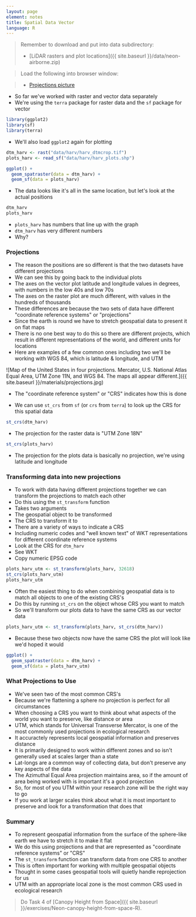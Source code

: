 ```yaml
---
layout: page
element: notes
title: Spatial Data Vector
language: R
---
```


> Remember to download and put into data subdirectory:
>
> * [LiDAR rasters and plot locations]({{ site.baseurl }}/data/neon-airborne.zip)

> Load the following into browser window:

> * [Projections picture](https://media.opennews.org/cache/06/37/0637aa2541b31f526ad44f7cb2db7b6c.jpg)

* So far we've worked with raster and vector data separately
* We're using the `terra` package for raster data and the `sf` package for vector

```r
library(ggplot2)
library(sf)
library(terra)
```

* We'll also load `ggplot2` again for plotting

```r
dtm_harv <- rast("data/harv/harv_dtmcrop.tif")
plots_harv <- read_sf("data/harv/harv_plots.shp")

ggplot() +
  geom_spatraster(data = dtm_harv) +
  geom_sf(data = plots_harv)
```

* The data looks like it's all in the same location, but let's look at the actual positions

```r
dtm_harv
plots_harv
```

* `plots_harv` has numbers that line up with the graph
* `dtm_harv` has very different numbers
* Why?


### Projections

* The reason the positions are so different is that the two datasets have different projections
* We can see this by going back to the individual plots
* The axes on the vector plot latitude and longitude values in degrees, with numbers in the low 40s and low 70s
* The axes on the raster plot are much different, with values in the hundreds of thousands
* These differences are because the two sets of data have different "coordinate reference systems" or "projections"
* Since the earth is round we have to stretch geospatial data to present it on flat maps
* There is no one best way to do this so there are different projects, which result in different representations of the world, and different units for locations
* Here are examples of a few common ones including two we'll be working with WGS 84, which is latitude & longitude, and UTM

![Map of the United States in four projections. Mercator, U.S. National Atlas Equal Area, UTM Zone 11N, and WGS 84. The maps all appear different.]({{ site.baseurl }}/materials/projections.jpg)

* The "coordinate reference system" or "CRS" indicates how this is done

* We can use `st_crs` from `sf` (or `crs` from `terra`) to look up the CRS for this spatial data

```r
st_crs(dtm_harv)
```

* The projection for the raster data is "UTM Zone 18N"

```r
st_crs(plots_harv)
```

* The projection for the plots data is basically no projection, we're using latitude and longitude

### Transforming data into new projections

* To work with data having different projections together we can transform the projections to match each other
* Do this using the `st_transform` function
* Takes two arguments
* The geospatial object to be transformed
* The CRS to transform it to
* There are a variety of ways to indicate a CRS
* Including numeric codes and "well known text" of WKT representations for different coordinate reference systems
* Look at the CRS for `dtm_harv`
* See WKT
* Copy numeric EPSG code

```r
plots_harv_utm <- st_transform(plots_harv, 32618)
st_crs(plots_harv_utm)
plots_harv_utm
```

* Often the easiest thing to do when combining geospatial data is to match all objects to one of the existing CRS's
* Do this by running `st_crs` on the object whose CRS you want to match
* So we'll transform our plots data to have the same CRS as our vector data

```r
plots_harv_utm <- st_transform(plots_harv, st_crs(dtm_harv))
```

* Because these two objects now have the same CRS the plot will look like we'd hoped it would

```r
ggplot() +
  geom_spatraster(data = dtm_harv) +
  geom_sf(data = plots_harv_utm)
```

### What Projections to Use

* We've seen two of the most common CRS's
* Because we're flattening a sphere no projection is perfect for all circumstances
* When choosing a CRS you want to think about what aspects of the world you want to preserve, like distance or area
* UTM, which stands for Universal Transverse Mercator, is one of the most commonly used projections in ecological research
* It accuractely represents local geospatial information and preserves distance
* It is primarily designed to work within different zones and so isn't generally used at scales larger than a state
* Lat-longs are a common way of collecting data, but don't preserve any key aspects of the data
* The Azimuthal Equal Area projection maintains area, so if the amount of area being worked with is important it's a good projection
* So, for most of you UTM within your research zone will be the right way to go
* If you work at larger scales think about what it is most important to preserve and look for a transformation that does that


### Summary

* To represent geospatial information from the surface of the sphere-like earth we have to stretch it to make it flat
* We do this using projections and that are represented as "coordinate reference systems" or "CRS"
* The `st_transform` function can transform data from one CRS to another
* This is often important for working with multiple geospatial objects
* Thought in some cases geospatial tools will quietly handle reprojection for us
* UTM with an appropriate local zone is the most common CRS used in ecological research

> Do Task 4 of [Canopy Height from Space]({{ site.baseurl }}/exercises/Neon-canopy-height-from-space-R).
